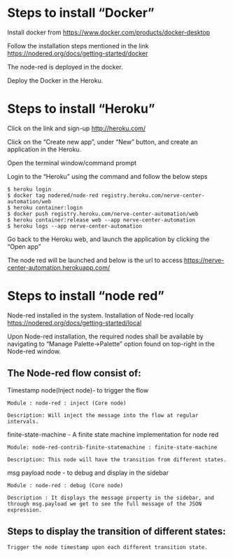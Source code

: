 # Steps to install “Docker”

Install docker from https://www.docker.com/products/docker-desktop

Follow the installation steps mentioned in the link https://nodered.org/docs/getting-started/docker

The node-red is deployed in the docker.

Deploy the Docker in the Heroku.
 
# Steps to install “Heroku”
Click on the link and sign-up http://heroku.com/

Click on the “Create new app”, under “New” button, and create an application in the Heroku.

Open the terminal window/command prompt

Login to the “Heroku” using the command and follow the below steps 

	$ heroku login
	$ docker tag nodered/node-red registry.heroku.com/nerve-center-automation/web
	$ heroku container:login
	$ docker push registry.heroku.com/nerve-center-automation/web
	$ heroku container:release web --app nerve-center-automation
	$ heroku logs --app nerve-center-automation

Go back to the Heroku web, and launch the application by clicking the “Open app”

The node red will be launched and below is the url to access 
https://nerve-center-automation.herokuapp.com/

# Steps to install “node red”
Node-red installed in the system. Installation of Node-red locally https://nodered.org/docs/getting-started/local

Upon Node-red installation, the required nodes shall be available by  navigating to “Manage Palette->Palette” option found on top-right in the Node-red window.

## The Node-red flow consist of:
Timestamp node(Inject node)- to trigger the flow

	Module : node-red : inject (Core node)

	Description: Will inject the message into the flow at regular intervals.

finite-state-machine - A finite state machine implementation for node red

	Module: node-red-contrib-finite-statemachine : finite-state-machine
	
	Description: This node will have the transition from different states.

msg payload node - to debug and display in the sidebar

	Module : node-red : debug (Core node)

	Description : It displays the message property in the sidebar, and through msg.payload we get to see the full message of the JSON expression.

## Steps to display the transition of different states:
	Trigger the node timestamp upon each different transition state.

